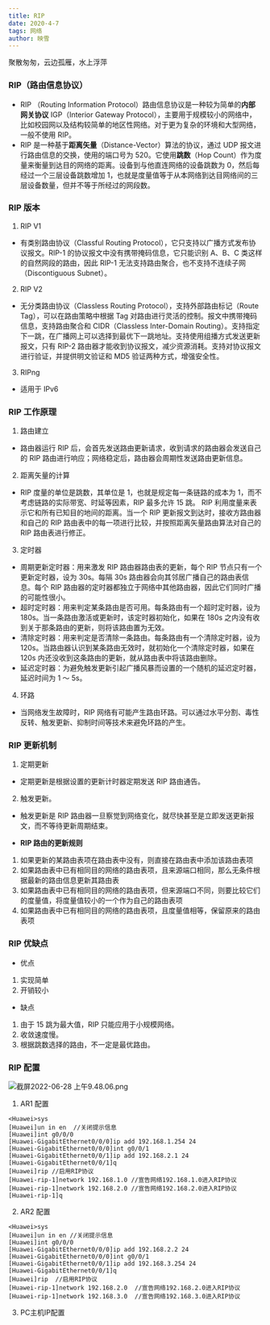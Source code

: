 ```yaml
---
title: RIP
date: 2020-4-7
tags: 网络
author: 映雪
---
```


聚散匆匆，云边孤雁，水上浮萍

<!--more-->

### RIP（路由信息协议）

- RIP （Routing Information Protocol）路由信息协议是一种较为简单的**内部网关协议** IGP（Interior Gateway Protocol），主要用于规模较小的网络中，比如校园网以及结构较简单的地区性网络。对于更为复杂的环境和大型网络，一般不使用 RIP。
- RIP 是一种基于**距离矢量**（Distance-Vector）算法的协议，通过 UDP 报文进行路由信息的交换，使用的端口号为 520。它使用**跳数**（Hop Count）作为度量来衡量到达目的网络的距离。设备到与他直连网络的设备跳数为 0，然后每经过一个三层设备跳数增加 1，也就是度量值等于从本网络到达目网络间的三层设备数量，但并不等于所经过的网段数。

### RIP 版本

1. RIP V1

- 有类别路由协议（Classful Routing Protocol），它只支持以广播方式发布协议报文。RIP-1 的协议报文中没有携带掩码信息，它只能识别 A、B、C 类这样的自然网段的路由，因此 RIP-1 无法支持路由聚合，也不支持不连续子网（Discontiguous Subnet）。

2. RIP V2

- 无分类路由协议（Classless Routing Protocol），支持外部路由标记（Route Tag），可以在路由策略中根据 Tag 对路由进行灵活的控制。报文中携带掩码信息，支持路由聚合和 CIDR（Classless Inter-Domain Routing）。支持指定下一跳，在广播网上可以选择到最优下一跳地址。支持使用组播方式发送更新报文，只有 RIP-2 路由器才能收到协议报文，减少资源消耗。支持对协议报文进行验证，并提供明文验证和 MD5 验证两种方式，增强安全性。

3. RIPng

- 适用于 IPv6

### RIP 工作原理

1. 路由建立

- 路由器运行 RIP 后，会首先发送路由更新请求，收到请求的路由器会发送自己的 RIP 路由进行响应；网络稳定后，路由器会周期性发送路由更新信息。

2. 距离矢量的计算

- RIP 度量的单位是跳数，其单位是 1，也就是规定每一条链路的成本为 1，而不考虑链路的实际带宽、时延等因素，RIP 最多允许 15 跳。
  RIP 利用度量来表示它和所有已知目的地间的距离。当一个 RIP 更新报文到达时，接收方路由器和自己的 RIP 路由表中的每一项进行比较，并按照距离矢量路由算法对自己的 RIP 路由表进行修正。

3. 定时器

- 周期更新定时器：用来激发 RIP 路由器路由表的更新，每个 RIP 节点只有一个更新定时器，设为 30s。每隔 30s 路由器会向其邻居广播自己的路由表信息。每个 RIP 路由器的定时器都独立于网络中其他路由器，因此它们同时广播的可能性很小。
- 超时定时器：用来判定某条路由是否可用。每条路由有一个超时定时器，设为 180s。当一条路由激活或更新时，该定时器初始化，如果在 180s 之内没有收到关于那条路由的更新，则将该路由置为无效。
- 清除定时器：用来判定是否清除一条路由。每条路由有一个清除定时器，设为 120s。当路由器认识到某条路由无效时，就初始化一个清除定时器，如果在 120s 内还没收到这条路由的更新，就从路由表中将该路由删除。
- 延迟定时器：为避免触发更新引起广播风暴而设置的一个随机的延迟定时器，延迟时间为 1 ～ 5s。

4. 环路

- 当网络发生故障时，RIP 网络有可能产生路由环路。可以通过水平分割、毒性反转、触发更新、抑制时间等技术来避免环路的产生。

### RIP 更新机制

1. 定期更新

- 定期更新是根据设置的更新计时器定期发送 RIP 路由通告。

2. 触发更新。

- 触发更新是 RIP 路由器一旦察觉到网络变化，就尽快甚至是立即发送更新报文，而不等待更新周期结束。

- **RIP 路由的更新规则**

1. 如果更新的某路由表项在路由表中没有，则直接在路由表中添加该路由表项
2. 如果路由表中已有相同目的网络的路由表项，且来源端口相同，那么无条件根据最新的路由信息更新其路由表
3. 如果路由表中已有相同目的网络的路由表项，但来源端口不同，则要比较它们的度量值，将度量值较小的一个作为自己的路由表项
4. 如果路由表中已有相同目的网络的路由表项，且度量值相等，保留原来的路由表项

### RIP 优缺点

- 优点

1. 实现简单
2. 开销较小

- 缺点

1. 由于 15 跳为最大值，RIP 只能应用于小规模网络。
2. 收敛速度慢。
3. 根据跳数选择的路由，不一定是最优路由。


### RIP 配置

![截屏2022-06-28 上午9.48.06.png](/images/2022/06/28/CFTcvAYS7HNJRWs.png)

1. AR1 配置

```
<Huawei>sys
[Huawei]un in en  //关闭提示信息
[Huawei]int g0/0/0
[Huawei-GigabitEthernet0/0/0]ip add 192.168.1.254 24
[Huawei-GigabitEthernet0/0/0]int g0/0/1
[Huawei-GigabitEthernet0/0/1]ip add 192.168.2.1 24
[Huawei-GigabitEthernet0/0/1]q
[Huawei]rip //启用RIP协议
[Huawei-rip-1]network 192.168.1.0 //宣告网络192.168.1.0进入RIP协议
[Huawei-rip-1]network 192.168.2.0 //宣告网络192.168.2.0进入RIP协议
[Huawei-rip-1]q

```

2. AR2 配置

```
<Huawei>sys
[Huawei]un in en //关闭提示信息
[Huawei]int g0/0/0 
[Huawei-GigabitEthernet0/0/0]ip add 192.168.2.2 24
[Huawei-GigabitEthernet0/0/0]int g0/0/1
[Huawei-GigabitEthernet0/0/1]ip add 192.168.3.254 24
[Huawei-GigabitEthernet0/0/1]q
[Huawei]rip  //启用RIP协议
[Huawei-rip-1]network 192.168.2.0  //宣告网络192.168.2.0进入RIP协议
[Huawei-rip-1]network 192.168.3.0  //宣告网络192.168.3.0进入RIP协议

```

3. PC主机IP配置
